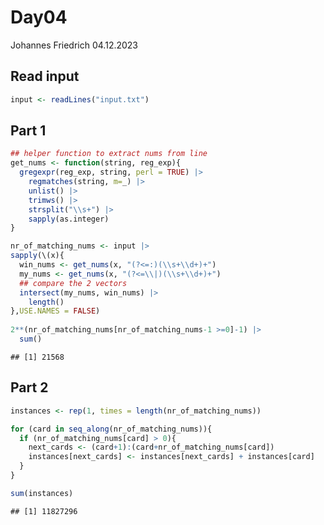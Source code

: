 Day04
================
Johannes Friedrich
04.12.2023

## Read input

``` r
input <- readLines("input.txt")
```

## Part 1

``` r
## helper function to extract nums from line
get_nums <- function(string, reg_exp){
  gregexpr(reg_exp, string, perl = TRUE) |> 
    regmatches(string, m=_) |> 
    unlist() |> 
    trimws() |> 
    strsplit("\\s+") |> 
    sapply(as.integer)
}

nr_of_matching_nums <- input |> 
sapply(\(x){
  win_nums <- get_nums(x, "(?<=:)(\\s+\\d+)+")
  my_nums <- get_nums(x, "(?<=\\|)(\\s+\\d+)+")
  ## compare the 2 vectors
  intersect(my_nums, win_nums) |>
    length() 
},USE.NAMES = FALSE) 
  
2**(nr_of_matching_nums[nr_of_matching_nums-1 >=0]-1) |> 
  sum()
```

    ## [1] 21568

## Part 2

``` r
instances <- rep(1, times = length(nr_of_matching_nums))

for (card in seq_along(nr_of_matching_nums)){
  if (nr_of_matching_nums[card] > 0){
    next_cards <- (card+1):(card+nr_of_matching_nums[card]) 
    instances[next_cards] <- instances[next_cards] + instances[card]
  }
}

sum(instances)
```

    ## [1] 11827296
